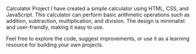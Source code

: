 Calculator Project
I have created a simple calculator using HTML, CSS, and JavaScript. This calculator can perform basic arithmetic operations such as addition, subtraction, multiplication, and division. The design is minimalist and user-friendly, making it easy to use.

Feel free to explore the code, suggest improvements, or use it as a learning resource for building your own projects.
